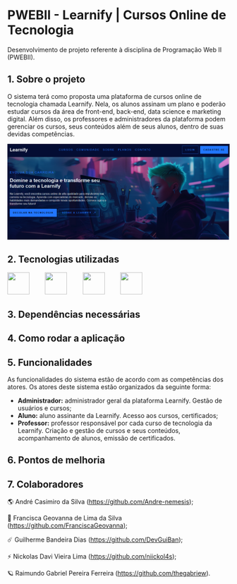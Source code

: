 # PWEBII - Learnify | Cursos Online de Tecnologia

Desenvolvimento de projeto referente à disciplina de Programação Web II (PWEBII).

## 1. Sobre o projeto

O sistema terá como proposta uma plataforma de cursos online de tecnologia chamada Learnify. Nela, os alunos assinam um plano e poderão estudar cursos da área de front-end, back-end, data science e marketing digital. Além disso, os professores e administradores da plataforma podem gerenciar os cursos, seus conteúdos além de seus alunos, dentro de suas devidas competências.

<img src="./imagens/imagem1.png">

## 2. Tecnologias utilizadas

<img src="https://cdn-icons-png.flaticon.com/128/5968/5968292.png" width="50" height="50"> &nbsp; &nbsp; &nbsp; &nbsp; <img src="https://cdn-icons-png.flaticon.com/128/5968/5968322.png" width="50" height="50"> &nbsp; &nbsp; &nbsp; &nbsp; <img src="https://cdn-icons-png.flaticon.com/128/15772/15772797.png" width="50" height="50"> &nbsp; &nbsp; &nbsp; &nbsp; <img src="https://cdn-icons-png.flaticon.com/128/15466/15466163.png" width="50" height="50"> 

## 3. Dependências necessárias

## 4. Como rodar a aplicação

## 5. Funcionalidades

As funcionalidades do sistema estão de acordo com as competências dos atores. Os atores deste sistema estão organizados da seguinte forma:    

* **Administrador:** administrador geral da plataforma Learnify. Gestão de usuários e cursos;
* **Aluno:** aluno assinante da Learnify. Acesso aos cursos, certificados;
* **Professor:** professor responsável por cada curso de tecnologia da Learnify. Criação e gestão de cursos e seus conteúdos, acompanhamento de alunos, emissão de certificados.  

## 6. Pontos de melhoria

## 7. Colaboradores

🌎 André Casimiro da Silva  (https://github.com/Andre-nemesis);

🚀 Francisca Geovanna de Lima da Silva  (https://github.com/FranciscaGeovanna);

☄️ Guilherme Bandeira Dias  (https://github.com/DevGuiBan);

⚡ Nickolas Davi Vieira Lima  (https://github.com/niickol4s);

🪐 Raimundo Gabriel Pereira Ferreira  (https://github.com/thegabriew).

